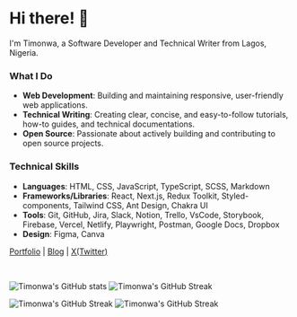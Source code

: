# Hi there! 👋

I'm Timonwa, a Software Developer and Technical Writer from Lagos, Nigeria.

### What I Do
- **Web Development**: Building and maintaining responsive, user-friendly web applications.
- **Technical Writing**: Creating clear, concise, and easy-to-follow tutorials, how-to guides, and technical documentations.
- **Open Source**: Passionate about actively building and contributing to open source projects.

### Technical Skills
- **Languages**: HTML, CSS, JavaScript, TypeScript, SCSS, Markdown
- **Frameworks/Libraries**: React, Next.js, Redux Toolkit, Styled-components, Tailwind CSS, Ant Design, Chakra UI
- **Tools**: Git, GitHub, Jira, Slack, Notion, Trello, VsCode, Storybook, Firebase, Vercel, Netlify, Playwright, Postman, Google Docs, Dropbox
- **Design**: Figma, Canva

<a href="https://tech.timonwa.com">Portfolio</a> | <a href="https://tech.timonwa.com/blog">Blog</a> | <a href="https://www.twitter.com/timonwa_">X(Twitter)</a>

<br />

![Timonwa's GitHub stats](https://github-readme-stats.vercel.app/api?username=timonwa&show_icons=true&theme=gruvbox) ![Timonwa's GitHub Streak](https://github-readme-streak-stats-mu-mocha-11.vercel.app?user=timonwa&theme=gruvbox&border_radius=8&date_format=j%20M%5B%20Y%5D&card_width=200&hide_current_streak=true&hide_longest_streak=true)

 ![Timonwa's GitHub Streak](https://github-readme-streak-stats-mu-mocha-11.vercel.app?user=timonwa&theme=gruvbox&border_radius=8&date_format=j%20M%5B%20Y%5D&card_width=370&hide_total_contributions=true)
 ![Timonwa's GitHub Streak](https://github-readme-streak-stats-mu-mocha-11.vercel.app?user=timonwa&theme=gruvbox&border_radius=8&date_format=j%20M%5B%20Y%5D&mode=weekly&card_width=370&hide_total_contributions=true)
